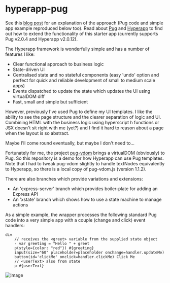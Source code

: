 # hyperapp-pug
See this [blog post](https://dev.to/johnkazer/hyperapp-with-pug-templates-517e) for an explanation of the approach (Pug code and simple app example reproduced below too).
Read about [Pug](https://pugjs.org/api/getting-started.html) and [Hyperapp](https://github.com/jorgebucaran/hyperapp) to find out how to extend the functionality of this starter app (currently supports Pug v2.0.4 and Hyperapp v2.0.12).

The Hyperapp framework is wonderfully simple and has a number of features I like:

* Clear functional approach to business logic
* State-driven UI
* Centralised state and no stateful components (easy 'undo' option and perfect for quick and reliable development of small to medium scale apps)
* Events dispatched to update the state which updates the UI using virtualDOM diff
* Fast, small and simple but sufficient

However, previously I've used Pug to define my UI templates. I like the ability to see the page structure and the clearer separation of logic and UI. Combining HTML with the business logic using hyperscript h functions or JSX doesn't sit right with me (yet?) and I find it hard to reason about a page when the layout is so abstract.

Maybe I'll come round eventually, but maybe I don't need to...

Fortunately for me, the project [pug-vdom](https://github.com/batiste/pug-vdom) brings a virtualDOM (obviously) to Pug. So this repository is a demo for how Hyperapp can use Pug templates. Note that I had to tweak pug-vdom slightly to handle textNodes equivalently to Hyperapp, so there is a local copy of pug-vdom.js (version 1.1.2).

There are also branches which provide variations and extensions:
* An 'express-server' branch which provides boiler-plate for adding an Express API
* An 'xstate' branch which shows how to use a state machine to manage actions

As a simple example, the wrapper processes the following standard Pug code into a very simple app with a couple (change and click) event handlers:

```pug
div
    // receives the <greet> variable from the supplied state object
    - var greeting = "Hello " + greet
    p(style={color: "red"}) #{greeting}
    input(size="60" placeholder=placeholder onchange=handler.updateMe)
    button(id='clickMe' onclick=handler.clickMe) Click Me
    // <userText> also from state
    p #{userText}
```
![image](https://user-images.githubusercontent.com/30650393/117368158-0d49f480-aebb-11eb-827f-cafe9b36d8ce.png)

